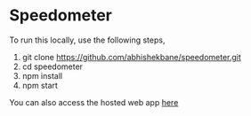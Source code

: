 # Speedometer
To run this locally,
use the following steps,
1. git clone https://github.com/abhishekbane/speedometer.git
2. cd speedometer
3. npm install
4. npm start

You can also access the hosted web app [here]( https://abhishekbane.github.io/speedometer-app/ )